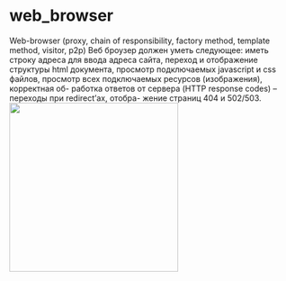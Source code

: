 # web_browser
 Web-browser (proxy, chain of responsibility, factory method, template method, visitor, p2p) Веб броузер должен уметь следующее: иметь строку адреса для ввода адреса сайта, переход и отображение структуры html документа, просмотр подключаемых javascript и css файлов, просмотр всех подключаемых ресурсов (изображения), корректная об- работка ответов от сервера (HTTP response codes) – переходы при redirect’ах, отобра- жение страниц 404 и 502/503.
<image src="https://ci.appveyor.com/api/projects/status/32r7s2skrgm9ubva?svg=true" width="300">
